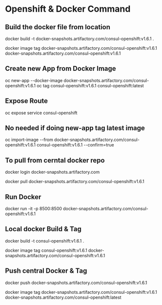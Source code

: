 # Openshift & Docker Command
##  Build the docker file from location

docker build -t docker-snapshots.artifactory.com/consul-openshift:v1.6.1 .

docker image tag docker-snapshots.artifactory.com/consul-openshift:v1.6.1 docker-snapshots.artifactory.com/consul-openshift:v1.6.1


## Create new App from Docker Image
oc new-app --docker-image docker-snapshots.artifactory.com/consul-openshift:v1.6.1
oc tag consul-openshift:v1.6.1 consul-openshift:latest

## Expose Route
oc expose service consul-openshift

## No needed if doing new-app tag latest image
oc import-image --from docker-snapshots.artifactory.com/consul-openshift:v1.6.1 consul-openshift:v1.6.1 --confirm=true

## To pull from cerntal docker repo
docker login docker-snapshots.artifactory.com

docker pull docker-snapshots.artifactory.com/consul-openshift:v1.6.1

## Run Docker
docker run -it -p 8500:8500 docker-snapshots.artifactory.com/consul-openshift:v1.6.1


## Local docker Build & Tag
docker build -t consul-openshift:v1.6.1 .

docker image tag consul-openshift:v1.6.1 docker-snapshots.artifactory.com/consul-openshift:v1.6.1

## Push central Docker & Tag
docker push docker-snapshots.artifactory.com/consul-openshift:v1.6.1

docker image tag docker-snapshots.artifactory.com/consul-openshift:v1.6.1 docker-snapshots.artifactory.com/consul-openshift:latest
